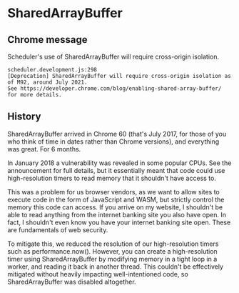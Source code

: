 # SharedArrayBuffer

## Chrome message
Scheduler's use of SharedArrayBuffer will require cross-origin isolation.

```
scheduler.development.js:298 
[Deprecation] SharedArrayBuffer will require cross-origin isolation as of M92, around July 2021.
See https://developer.chrome.com/blog/enabling-shared-array-buffer/ for more details.
```

## History
SharedArrayBuffer arrived in Chrome 60 (that's July 2017, for those of you who think of time in dates rather than Chrome versions), and everything was great. For 6 months.

In January 2018 a vulnerability was revealed in some popular CPUs. See the announcement for full details, but it essentially meant that code could use high-resolution timers to read memory that it shouldn't have access to.

This was a problem for us browser vendors, as we want to allow sites to execute code in the form of JavaScript and WASM, but strictly control the memory this code can access. If you arrive on my website, I shouldn't be able to read anything from the internet banking site you also have open. In fact, I shouldn't even know you have your internet banking site open. These are fundamentals of web security.

To mitigate this, we reduced the resolution of our high-resolution timers such as performance.now(). However, you can create a high-resolution timer using SharedArrayBuffer by modifying memory in a tight loop in a worker, and reading it back in another thread. This couldn't be effectively mitigated without heavily impacting well-intentioned code, so SharedArrayBuffer was disabled altogether.

